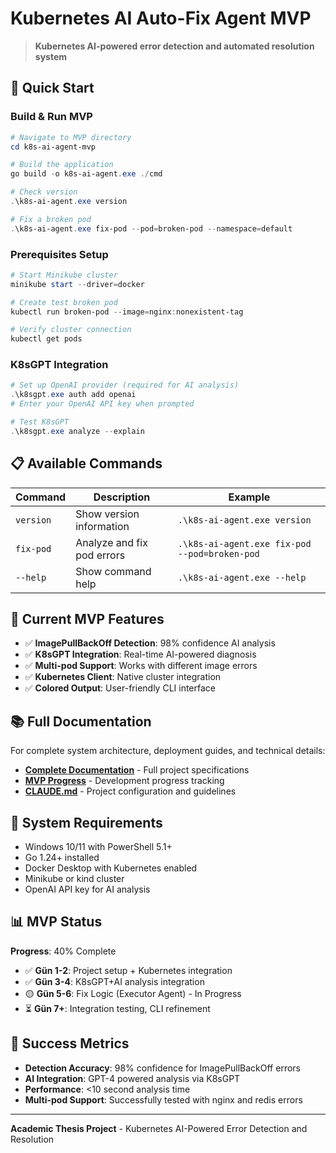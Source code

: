 # Kubernetes AI Auto-Fix Agent MVP

> **Kubernetes AI-powered error detection and automated resolution system**

## 🚀 Quick Start

### Build & Run MVP
```powershell
# Navigate to MVP directory
cd k8s-ai-agent-mvp

# Build the application
go build -o k8s-ai-agent.exe ./cmd

# Check version
.\k8s-ai-agent.exe version

# Fix a broken pod
.\k8s-ai-agent.exe fix-pod --pod=broken-pod --namespace=default
```

### Prerequisites Setup
```powershell
# Start Minikube cluster
minikube start --driver=docker

# Create test broken pod
kubectl run broken-pod --image=nginx:nonexistent-tag

# Verify cluster connection
kubectl get pods
```

### K8sGPT Integration
```powershell
# Set up OpenAI provider (required for AI analysis)
.\k8sgpt.exe auth add openai
# Enter your OpenAI API key when prompted

# Test K8sGPT
.\k8sgpt.exe analyze --explain
```

## 📋 Available Commands

| Command | Description | Example |
|---------|-------------|---------|
| `version` | Show version information | `.\k8s-ai-agent.exe version` |
| `fix-pod` | Analyze and fix pod errors | `.\k8s-ai-agent.exe fix-pod --pod=broken-pod` |
| `--help` | Show command help | `.\k8s-ai-agent.exe --help` |

## 🎯 Current MVP Features

- ✅ **ImagePullBackOff Detection**: 98% confidence AI analysis
- ✅ **K8sGPT Integration**: Real-time AI-powered diagnosis
- ✅ **Multi-pod Support**: Works with different image errors
- ✅ **Kubernetes Client**: Native cluster integration
- ✅ **Colored Output**: User-friendly CLI interface

## 📚 Full Documentation

For complete system architecture, deployment guides, and technical details:
- **[Complete Documentation](docs/FULL_DOCUMENTATION.md)** - Full project specifications
- **[MVP Progress](docs/mvp/progress.md)** - Development progress tracking
- **[CLAUDE.md](CLAUDE.md)** - Project configuration and guidelines

## 🔧 System Requirements

- Windows 10/11 with PowerShell 5.1+
- Go 1.24+ installed
- Docker Desktop with Kubernetes enabled
- Minikube or kind cluster
- OpenAI API key for AI analysis

## 📊 MVP Status

**Progress**: 40% Complete
- ✅ **Gün 1-2**: Project setup + Kubernetes integration
- ✅ **Gün 3-4**: K8sGPT+AI analysis integration  
- 🟡 **Gün 5-6**: Fix Logic (Executor Agent) - In Progress
- ⏳ **Gün 7+**: Integration testing, CLI refinement

## 🎉 Success Metrics

- **Detection Accuracy**: 98% confidence for ImagePullBackOff errors
- **AI Integration**: GPT-4 powered analysis via K8sGPT
- **Performance**: <10 second analysis time
- **Multi-pod Support**: Successfully tested with nginx and redis errors

---

**Academic Thesis Project** - Kubernetes AI-Powered Error Detection and Resolution